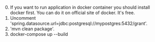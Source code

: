 0. If you want to run application in docker container you should install docker first. You can do it on official site of docker. It's free.
1. Uncomment 'spring.datasource.url=jdbc:postgresql://mypostgres:5432/grant'.
2. 'mvn clean package'.
3. docker-compose up --build